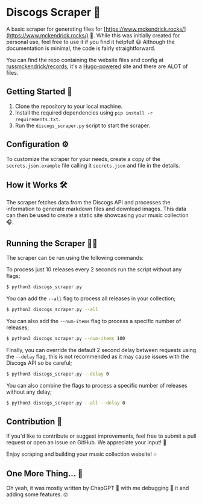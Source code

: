 # Discogs Scraper 🎵

A basic scraper for generating files for [https://www.mckendrick.rocks/](https://www.mckendrick.rocks/) 🎸. While this was initially created for personal use, feel free to use it if you find it helpful! 😃 Although the documentation is minimal, the code is fairly straightforward.

You can find the repo containing the website files and config at [russmckendrick/records](https://github.com/russmckendrick/records/), it's a [Hugo-powered](https://gohugo.io/) site and there are ALOT of files.

## Getting Started 🚀

1. Clone the repository to your local machine.
2. Install the required dependencies using `pip install -r requirements.txt`.
3. Run the `discogs_scraper.py` script to start the scraper.

## Configuration ⚙️

To customize the scraper for your needs, create a copy of the `secrets.json.example` file calling it `secrets.json` and file in the details.

## How it Works 🛠

The scraper fetches data from the Discogs API and processes the information to generate markdown files and download images. This data can then be used to create a static site showcasing your music collection 🎧.

## Running the Scraper 🏃‍♂️

The scraper can be run using the following commands:

To process just 10 releases every 2 seconds run the script without any flags;

```bash
$ python3 discogs_scraper.py
```

You can add the `--all` flag to process all releases in your collection;

```bash
$ python3 discogs_scraper.py --all
```

You can also add the `--num-items` flag to process a specific number of releases;

```bash
$ python3 discogs_scraper.py --num-items 100
```

Finally, you can override the default 2 second delay between requests using the `--delay` flag, this is not recommended as it may cause issues with the Discogs API so be careful;

```bash
$ python3 discogs_scraper.py --delay 0
```

You can also combine the flags to process a specific number of releases without any delay;

```bash
$ python3 discogs_scraper.py --all --delay 0
```

## Contribution 🤝

If you'd like to contribute or suggest improvements, feel free to submit a pull request or open an issue on GitHub. We appreciate your input! 🌟

Enjoy scraping and building your music collection website! 🎶

## One More Thing... 🤖

Oh yeah, it was mostly written by ChapGPT 💬 with me debugging 🐛 it and adding some features. 🤓